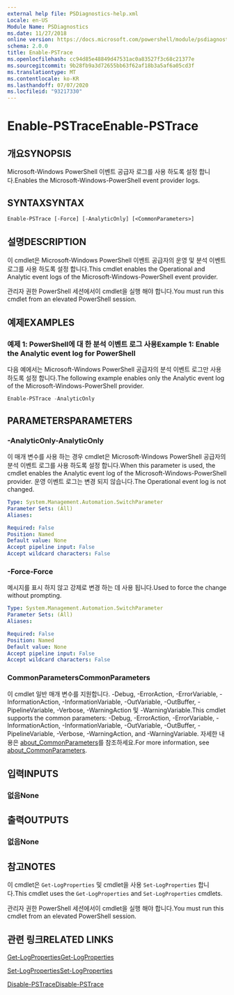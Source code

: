 ```yaml
---
external help file: PSDiagnostics-help.xml
Locale: en-US
Module Name: PSDiagnostics
ms.date: 11/27/2018
online version: https://docs.microsoft.com/powershell/module/psdiagnostics/enable-pstrace?view=powershell-7.1&WT.mc_id=ps-gethelp
schema: 2.0.0
title: Enable-PSTrace
ms.openlocfilehash: cc94d85e48849d47531ac0a83527f3c68c21377e
ms.sourcegitcommit: 9b28fb9a3d72655bb63f62af18b3a5af6a05cd3f
ms.translationtype: MT
ms.contentlocale: ko-KR
ms.lasthandoff: 07/07/2020
ms.locfileid: "93217330"
---
```

# <span data-ttu-id="6b431-102">Enable-PSTrace</span><span class="sxs-lookup"><span data-stu-id="6b431-102">Enable-PSTrace</span></span>

## <span data-ttu-id="6b431-103">개요</span><span class="sxs-lookup"><span data-stu-id="6b431-103">SYNOPSIS</span></span>
<span data-ttu-id="6b431-104">Microsoft-Windows PowerShell 이벤트 공급자 로그를 사용 하도록 설정 합니다.</span><span class="sxs-lookup"><span data-stu-id="6b431-104">Enables the Microsoft-Windows-PowerShell event provider logs.</span></span>

## <span data-ttu-id="6b431-105">SYNTAX</span><span class="sxs-lookup"><span data-stu-id="6b431-105">SYNTAX</span></span>

```
Enable-PSTrace [-Force] [-AnalyticOnly] [<CommonParameters>]
```

## <span data-ttu-id="6b431-106">설명</span><span class="sxs-lookup"><span data-stu-id="6b431-106">DESCRIPTION</span></span>

<span data-ttu-id="6b431-107">이 cmdlet은 Microsoft-Windows PowerShell 이벤트 공급자의 운영 및 분석 이벤트 로그를 사용 하도록 설정 합니다.</span><span class="sxs-lookup"><span data-stu-id="6b431-107">This cmdlet enables the Operational and Analytic event logs of the Microsoft-Windows-PowerShell event provider.</span></span>

<span data-ttu-id="6b431-108">관리자 권한 PowerShell 세션에서이 cmdlet을 실행 해야 합니다.</span><span class="sxs-lookup"><span data-stu-id="6b431-108">You must run this cmdlet from an elevated PowerShell session.</span></span>

## <span data-ttu-id="6b431-109">예제</span><span class="sxs-lookup"><span data-stu-id="6b431-109">EXAMPLES</span></span>

### <span data-ttu-id="6b431-110">예제 1: PowerShell에 대 한 분석 이벤트 로그 사용</span><span class="sxs-lookup"><span data-stu-id="6b431-110">Example 1: Enable the Analytic event log for PowerShell</span></span>

<span data-ttu-id="6b431-111">다음 예에서는 Microsoft-Windows PowerShell 공급자의 분석 이벤트 로그만 사용 하도록 설정 합니다.</span><span class="sxs-lookup"><span data-stu-id="6b431-111">The following example enables only the Analytic event log of the Microsoft-Windows-PowerShell provider.</span></span>

```powershell
Enable-PSTrace -AnalyticOnly
```

## <span data-ttu-id="6b431-112">PARAMETERS</span><span class="sxs-lookup"><span data-stu-id="6b431-112">PARAMETERS</span></span>

### <span data-ttu-id="6b431-113">-AnalyticOnly</span><span class="sxs-lookup"><span data-stu-id="6b431-113">-AnalyticOnly</span></span>

<span data-ttu-id="6b431-114">이 매개 변수를 사용 하는 경우 cmdlet은 Microsoft-Windows PowerShell 공급자의 분석 이벤트 로그를 사용 하도록 설정 합니다.</span><span class="sxs-lookup"><span data-stu-id="6b431-114">When this parameter is used, the cmdlet enables the Analytic event log of the Microsoft-Windows-PowerShell provider.</span></span> <span data-ttu-id="6b431-115">운영 이벤트 로그는 변경 되지 않습니다.</span><span class="sxs-lookup"><span data-stu-id="6b431-115">The Operational event log is not changed.</span></span>

```yaml
Type: System.Management.Automation.SwitchParameter
Parameter Sets: (All)
Aliases:

Required: False
Position: Named
Default value: None
Accept pipeline input: False
Accept wildcard characters: False
```

### <span data-ttu-id="6b431-116">-Force</span><span class="sxs-lookup"><span data-stu-id="6b431-116">-Force</span></span>

<span data-ttu-id="6b431-117">메시지를 표시 하지 않고 강제로 변경 하는 데 사용 됩니다.</span><span class="sxs-lookup"><span data-stu-id="6b431-117">Used to force the change without prompting.</span></span>

```yaml
Type: System.Management.Automation.SwitchParameter
Parameter Sets: (All)
Aliases:

Required: False
Position: Named
Default value: None
Accept pipeline input: False
Accept wildcard characters: False
```

### <span data-ttu-id="6b431-118">CommonParameters</span><span class="sxs-lookup"><span data-stu-id="6b431-118">CommonParameters</span></span>
<span data-ttu-id="6b431-119">이 cmdlet 일반 매개 변수를 지원합니다. -Debug, -ErrorAction, -ErrorVariable, -InformationAction, -InformationVariable, -OutVariable, -OutBuffer, -PipelineVariable, -Verbose, -WarningAction 및 -WarningVariable.</span><span class="sxs-lookup"><span data-stu-id="6b431-119">This cmdlet supports the common parameters: -Debug, -ErrorAction, -ErrorVariable, -InformationAction, -InformationVariable, -OutVariable, -OutBuffer, -PipelineVariable, -Verbose, -WarningAction, and -WarningVariable.</span></span> <span data-ttu-id="6b431-120">자세한 내용은 [about_CommonParameters](https://go.microsoft.com/fwlink/?LinkID=113216)를 참조하세요.</span><span class="sxs-lookup"><span data-stu-id="6b431-120">For more information, see [about_CommonParameters](https://go.microsoft.com/fwlink/?LinkID=113216).</span></span>

## <span data-ttu-id="6b431-121">입력</span><span class="sxs-lookup"><span data-stu-id="6b431-121">INPUTS</span></span>

### <span data-ttu-id="6b431-122">없음</span><span class="sxs-lookup"><span data-stu-id="6b431-122">None</span></span>

## <span data-ttu-id="6b431-123">출력</span><span class="sxs-lookup"><span data-stu-id="6b431-123">OUTPUTS</span></span>

### <span data-ttu-id="6b431-124">없음</span><span class="sxs-lookup"><span data-stu-id="6b431-124">None</span></span>

## <span data-ttu-id="6b431-125">참고</span><span class="sxs-lookup"><span data-stu-id="6b431-125">NOTES</span></span>

<span data-ttu-id="6b431-126">이 cmdlet은 `Get-LogProperties` 및 cmdlet을 사용 `Set-LogProperties` 합니다.</span><span class="sxs-lookup"><span data-stu-id="6b431-126">This cmdlet uses the `Get-LogProperties` and `Set-LogProperties` cmdlets.</span></span>

<span data-ttu-id="6b431-127">관리자 권한 PowerShell 세션에서이 cmdlet을 실행 해야 합니다.</span><span class="sxs-lookup"><span data-stu-id="6b431-127">You must run this cmdlet from an elevated PowerShell session.</span></span>

## <span data-ttu-id="6b431-128">관련 링크</span><span class="sxs-lookup"><span data-stu-id="6b431-128">RELATED LINKS</span></span>

[<span data-ttu-id="6b431-129">Get-LogProperties</span><span class="sxs-lookup"><span data-stu-id="6b431-129">Get-LogProperties</span></span>](Get-LogProperties.md)

[<span data-ttu-id="6b431-130">Set-LogProperties</span><span class="sxs-lookup"><span data-stu-id="6b431-130">Set-LogProperties</span></span>](Set-LogProperties.md)

[<span data-ttu-id="6b431-131">Disable-PSTrace</span><span class="sxs-lookup"><span data-stu-id="6b431-131">Disable-PSTrace</span></span>](Disable-PSTrace.md)

